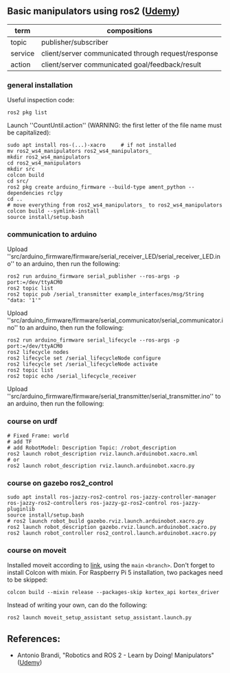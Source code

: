 ## Basic manipulators using ros2 (<a href="https://www.udemy.com/course/robotics-and-ros-2-learn-by-doing-manipulators/">Udemy</a>)

| term | compositions | 
| - | - | 
| topic | publisher/subscriber | 
| service | client/server communicated through request/response |
| action | client/server communicated goal/feedback/result |

### general installation

Useful inspection code:

    ros2 pkg list

Launch ''CountUntil.action'' (WARNING: the first letter of the file name must be capitalized):

    sudo apt install ros-(...)-xacro     # if not installed
    mv ros2_ws4_manipulators ros2_ws4_manipulators_
    mkdir ros2_ws4_manipulators
    cd ros2_ws4_manipulators
    mkdir src
    colcon build
    cd src/
    ros2 pkg create arduino_firmware --build-type ament_python --dependencies rclpy
    cd ..
    # move everything from ros2_ws4_manipulators_ to ros2_ws4_manipulators
    colcon build --symlink-install
    source install/setup.bash

### communication to arduino

Upload ''src/arduino_firmware/firmware/serial_receiver_LED/serial_receiver_LED.ino'' to an arduino, then run the following:
    
    ros2 run arduino_firmware serial_publisher --ros-args -p port:=/dev/ttyACM0
    ros2 topic list
    ros2 topic pub /serial_transmitter example_interfaces/msg/String "data: '1'"

Upload ''src/arduino_firmware/firmware/serial_communicator/serial_communicator.ino'' to an arduino, then run the following:

    ros2 run arduino_firmware serial_lifecycle --ros-args -p port:=/dev/ttyACM0
    ros2 lifecycle nodes
    ros2 lifecycle set /serial_lifecycleNode configure
    ros2 lifecycle set /serial_lifecycleNode activate
    ros2 topic list
    ros2 topic echo /serial_lifecycle_receiver

Upload ''src/arduino_firmware/firmware/serial_transmitter/serial_transmitter.ino'' to an arduino, then run the following:

### course on urdf

    # Fixed Frame: world
    # add TF
    # add RobotModel: Description Topic: /robot_description
    ros2 launch robot_description rviz.launch.arduinobot.xacro.xml
    # or
    ros2 launch robot_description rviz.launch.arduinobot.xacro.py

### course on gazebo ros2_control
    sudo apt install ros-jazzy-ros2-control ros-jazzy-controller-manager ros-jazzy-ros2-controllers ros-jazzy-gz-ros2-control ros-jazzy-pluginlib
    source install/setup.bash
    # ros2 launch robot_build gazebo.rviz.launch.arduinobot.xacro.py
    ros2 launch robot_description gazebo.rviz.launch.arduinobot.xacro.py
    ros2 launch robot_controller ros2_control.launch.arduinobot.xacro.py

### course on moveit

Installed moveit according to <a href="https://moveit.picknik.ai/main/doc/tutorials/getting_started/getting_started.html">link</a>, using the ``main`` ``<branch>``. Don't forget to install Colcon with mixin. For Raspberry Pi 5 installation, two packages need to be skipped:

    colcon build --mixin release --packages-skip kortex_api kortex_driver

Instead of writing your own, can do the following:
    
    ros2 launch moveit_setup_assistant setup_assistant.launch.py


## References:
- Antonio Brandi, "Robotics and ROS 2 - Learn by Doing! Manipulators" (<a href="https://www.udemy.com/course/robotics-and-ros-2-learn-by-doing-manipulators/">Udemy</a>)

